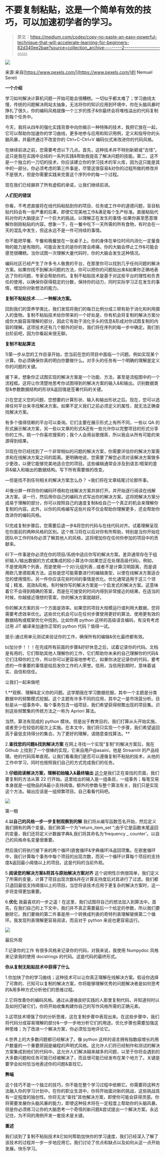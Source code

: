 # 不要复制粘贴，这是一个简单有效的技巧，可以加速初学者的学习。

> 原文：<https://medium.com/codex/copy-no-paste-an-easy-powerful-technique-that-will-accelerate-learning-for-beginners-82d340ee2bae?source=collection_archive---------2----------------------->

![](img/ac63d87559f58519be527771c5792944.png)

来源:来自[https://www.pexels.com/](https://www.pexels.com/)的 Nemuel Sereti

**一个介绍**

学习如何解决计算机问题一开始可能会很糟糕。一切似乎都太难了；学习曲线太慢，传统的问题解决网站太抽象，无法将你的知识应用到环境中，你在头脑风暴时挣扎了很久，你的编码风格就像一个三岁的孩子&你最终会将堆栈溢出的代码复制到每个任务中。

今天，我将从四年的强化实践背景中向你揭示一种特殊的技术，我把它放在一起，它可以帮助你加速你的学习曲线，更多地参与应用和知识用例，定义和指导你的头脑风暴，并最终通过不改变你的 Ctrl+C-Ctrl+V 编码仪式来改进你的代码风格。

在继续前进之前，您需要考虑以下几点。首先，这种技术并不特别新颖或“古怪”。这只是我在实践中总结的一系列实践&帮助我提高了解决问题的技能。第二，这不是一个独立的一刀切的技术，你应该建立你的学习技术的军火库，因为这只能是其中的一部分。你必须考虑的第三件事是，尽管这很容易&对你的过程所做的修改并不是很大，但是你需要实践来完善这个序列中的每一个过程。

现在我们已经摒弃了所有虚假的承诺，让我们继续前进。

**人们犯的错误**

你看，不考虑直接将在线代码粘贴到你的项目、任务或工作中的道德问题，盲目粘贴代码会有一些严重的后果，即使它完美地工作&满足每个生产标准。直接粘贴代码对你的大脑提出了一个巨大的挑战，以理解正在发生的事情-如果你甚至愿意理解你刚刚粘贴的内容。想象一下，在一餐中吃下一天所需的所有食物，有时会在一天的混乱中发生，但这永远不是一件可持续的事情。

你不能把早餐、午餐和晚餐放在一张桌子上。你的身体在单位时间内消化一定量食物的能力是有限的。可能会发生的是你的胃会疼痛，你的大脑会停止工作&可能会感觉很糟糕。当你试图一次理解大量代码时，你的大脑会发生这种情况。

编码社区已经产生了许多令人敬畏的平台，在那里你可以找到几乎任何问题的解决方案。如果你找不到解决问题的方法，你可以把你的问题贴出来&如果你正确地表达了你的问题，专家会帮助你的。复制不粘贴技术是基于对这些平台的理性和负责任的使用，以确保你获得稳定的分数，保持你的动力，同时实际学习正在发生的事情，增加你对新想法的能力。

**复制不粘贴技术……一种解决方案。**

回到我们的营养学类比，我们发现将我们的每日比例分成三顿有助于消化和利用摄入的食物。复制不粘贴技术给你带来的一个好处是，你有机会将复制的解决方案分成你大脑容易理解的部分，因此它有助于消化手头的信息&形成对你试图复制的内容的理解。这项技术还有几个额外的好处，我们将在序列的每一步中确定。我们到台阶前吧，因为你看起来很无聊。

**复制不粘贴算法**

1)第一步从您的工作目录开始，您当前在您的项目中面临一个问题。例如实现某个计算。你必须确保你真的明白你要做什么。对手头的任务有一个明确的理解是定义你的问题的关键。

接下来，想象你正试图实现的解决方案是一个功能、方法，甚至是流程图中的一个流程框。这将让你清楚地思考你试图得到的解决方案的输入&和输出。识别数据类型&参数数据结构的形状&返回值是签署代码的关键。

2)在您定义您的问题、您想要的计算形状、输入和输出形状之后。现在，您可以选择任何平台来寻找解决方案。如果不定义我们之前必须定义的属性，就无法正确查找解决方案。

有多个值得信赖的平台可以查询。它们主要在展示形式上有所不同，一些以 QA 的形式展示解决方案，另一些以文章的形式&还有一些允许你以完整项目的形式分享你的工作。挑一个你喜欢搜索的；我个人会用谷歌搜索，所以我会从所有可能的来源得到结果。

3)现在你已经找到了一个非常相似的问题的解决方案，你需要评估你的解决方案需求和在线解决方案之间的距离。更明确地说，您需要了解您必须对该解决方案做多少更改，以便它能够完美地适合您的项目。这些编辑通常会涉及到语言/框架的差异&输入和输出的数据结构。写下所有需要做的改变。

—但是找不到任何相关的解决方案怎么办？
=我们将在文章结尾讨论那件事。

4)像分屏一样将你的编码环境和在线解决方案并排打开。并开始逐行阅读在线解决方案。读一行，然后用你自己的编码方式写出你的解决方案。这将把解决方案分成易于理解的部分，你可以按照自己的速度复制&给自己一个真正的机会来理解你复制的内容。此外，以你的风格编写这些片段不仅会帮助你理解更多，还会帮助你改进你的编码风格。

5)完成复制步骤后，您需要后退一步&将您的代码与在线代码对齐。试着理解呈现在你面前的两种风格的区别。这个练习将在以后对你有所帮助，特别是当你开始在团队中工作时&你必须了解其他人的风格，这将增加你在任何你参加的项目中的贡献率。

6)下一件事是你必须在你的项目/系统中适应你写的解决方案。差异通常存在于组织输入/输出数据的方式或集成的较小算法中(如果您正在处理高级代码)。例如，不是使用两个列表，而是使用一个对/元组列表…或者不是计算汉明距离，而是调用欧几里德距离方法。这些是您可能需要进行的编辑类型，以使在线解决方案适合您的使用情形。另一件你应该花些时间的事情是优化。优化通常适用于这三个领域；精准、高效&风格。有时候你写的解决方案是一个启发式的解决方案。这意味着它不会得到精确的答案，而是在可接受的时间内得到非常接近的结果。在适当的时候，你越接近理想的答案，你的解决方案就越好。

你的解决方案的另一个方面是效率。如果您的项目大规模运行或利用大数据，您将需要考虑效率优化。这些优化机会可以在任何步骤使用更好的算法、使用更有效的数据结构或框架优化中找到。比如你用 python 这样的高级语言编码，有没有考虑过用 JIT 编译来加速你正常的 python 代码？值得一试。

提示:通过用单元测试来验证你的工作，确保所有的编辑&优化最终都有效。

b)加分步！！！在完成所有前面的步骤&好好休息之后，试着记录你的代码。文档是有用的，它们帮助其他人理解你的工作，它们帮助你未来的自己理解你的代码&它们注释你的工作，所以你可以更容易地参考它。如果你决定记录你的代码，要考虑的一件重要的事情是给启发你工作的人荣誉。信用，当信用到期时，意味着诚实、自信和信任。

让我们一起来做吧

1.**观察、理解&定义你的问题。这学期我在学习数据挖掘，其中一个主题是分类数据中的频繁模式挖掘。这个主题有许多不同的应用，其中之一是市场篮分析。目标是从一组事务中，每个事务包含一组项目，我们希望获得频繁出现的项目集。识别这些频繁集的传统方法之一称为 Apriori 算法。

当然，算法有现成的 python 模块。但是出于教育目的，我们打算从头开始实施，或者至少在较低的层次上实施。在本文中，我们将只实现一个步骤，我们希望返回高于最低支持得分的集合。为了更好的理解，请随意查找算法。**

2.**查找您的问题&找到解决方案**
在网上寻找一个实现“复制”的解决方案后，我在 Github 上找到了一个很棒的实现，它来自用户@asaini，他是 Streamlit 的产品经理。他的代码简单直观。让我们看看我们是否可以遵循复制不粘贴的技术，从他的工作中学习，同时也按照我们自己的方式完成我们的任务。

3.**仔细阅读解决方案，理解初始输入&最终输出** [这个](https://github.com/asaini/Apriori/blob/python3/apriori.py)是我们正在查找的页面，我们要复制的方法从第 22 行开始。这里给出的输入是一组条目，一组事务；每笔交易本身就是一组物品的&最小支持阈值。额外的参数与整个算法有关，我们只是实现这个方法。输出应该是一组频繁项目。自己看看代码吧。

![](img/025baf14da3263d6a9da9b51cb2a057e.png)

第一眼

4.**以自己的风格一步一步复制观察到的解** 我们将从编写函数签名开始，然后定义我们拥有的两个变量。我们称第一个为“return_item_set ”;由于它是函数末尾返回的变量，我们还将定义计数器字典&,我们将其命名为‘frequency _ counter’。以自己的风格命名变量很重要。

然后我们将执行接下来的两个循环(嵌套循环&字典循环)&返回项集。在嵌套循环中，我们计算每个事务中每个项目的出现次数，而另一个循环计算每个项目的支持度&返回最小阈值以上的项目。这是代码的当前外观。

5.**阅读您的解决方案&将其与原始解决方案对齐** 这个说明性示例很简单，我们定义了所需的变量，计算了项目出现次数&并在计算支持度后对其进行了过滤。我们都只退回最低支持阈值以上的项目。当您将该技术应用于更复杂的解决方案时，这一步将变得更加重要。

6.**优化** 我最喜欢的一步之遥！在这里，我们试图将自己的想法加入到算法中。首先，在我们自己的上下文中，我们并不真正需要最后一个给定的参数，所以我们要删除它。我们要做的第二件事是用一个转换成列表的奇特列表理解替换第二个循环。我发现列表理解更容易阅读，而且对于 python 来说也更容易运行。

![](img/ee7b2dfbef162eeea207055e21248eb3.png)

最后外观

7.记录你的工作
有很多风格来记录你的代码，对我来说，我使用 Numpydoc 风格来记录我的使用 docstrings 的代码。这是代码的最终形式。

**你从复制无粘贴技术中获得了什么**

1.你加快了你的学习曲线；这种技术可以让你真正理解在线解决方案。假设你选择了可靠的、已知可以复制的解决方案，你将能够理解优秀的问题解决者是如何思考的&用多种方式分析他们的思维过程。

2.它将改善你的编码风格。通过从遵循良好实践的人那里复制代码，并知道何时以及如何打破它们，你将开始收集构建你自己的写作风格所需的正确元素。

3.这项技术增强了你的分析思维，这在复制步骤中表现出来。在这些步骤中，我们将代码分成容易理解的部分&一步一步地分析它们的用途。优化步骤也需要加强这种思维；为了改进一个解决方案，你必须恰当地评论它。

4.世界上的大多数问题都已经解决了。像 python 这样的语言拥有指数级增长的用户数量的一个重要原因是编程的声明式风格。这允许人们将已经制作和测试的解决方案集成到他们的代码中。这允许人们解决越来越多的问题，以至于你将会遇到的大多数问题和任务可能已经被解决了，而且很可能已经发布在某个地方了。关键是要学会如何恰当地表述你的问题&查找它。

**弊端**

这个技巧不是一个独立的技巧，你不能在整个学习过程中依赖它。你需要将这种方法融入你的学习计划中。在你的职业生涯中，你将开始面对新的挑战，这些挑战具有一定程度的独创性。你将无法“查找”其他解决方案，即使你可能会获得灵感。你将需要发展你头脑风暴的能力，即使这种技术将在一定程度上帮助你的头脑风暴。但是你必须练习让你的大脑思考一个奇怪的新问题&尝试提出一个解决方案。永远记住，为不同的用例开发一套技术是关键。

**重述**

我们谈到了复制不粘贴技术&它如何帮助加快你的学习速度，我们已经深入了解了该技术的过程并一步一步地应用它。我们讨论了优点和缺点以及如何从这一点开始发展。快乐学习。